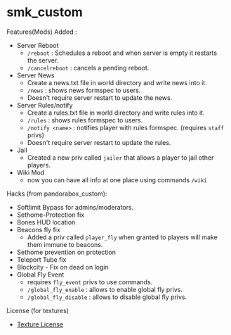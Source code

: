 # smk_custom

Features(Mods) Added :

* Server Reboot
  * `/reboot` : Schedules a reboot and when server is empty it restarts the server.
  * `/cancelreboot` : cancels a pending reboot.
* Server News
  * Create a news.txt file in world directory and write news into it.
  * `/news` : shows news formspec to users.
  * Doesn't require server restart to update the news.
* Server Rules/notify
  * Create a rules.txt file in world directory and write rules into it.
  * `/rules` : shows rules formspec to users.
  * `/notify <name>` : notifies player with rules formspec. (requires `staff` privs)
  * Doesn't require server restart to update the rules.
* Jail
  * Created a new priv called `jailer` that allows a player to jail other players.
* Wiki Mod
  * now you can have all info at one place using commands `/wiki`

Hacks (from pandorabox_custom):

* Softlimit Bypass for admins/moderators.
* Sethome-Protection fix
* Bones HUD location
* Beacons fly fix
  * Added a priv called `player_fly` when granted to players will make them immune to beacons.
* Sethome prevention on protection
* Teleport Tube fix
* Blockcity - Fix on dead on login
* Global Fly Event
  * requires `fly_event` privs to use commands.
  * `/global_fly_enable` : allows to enable global fly privs.
  * `/global_fly_disable` : allows to disable global fly privs.

License (for textures)

* [Texture License](textures/license.txt)
